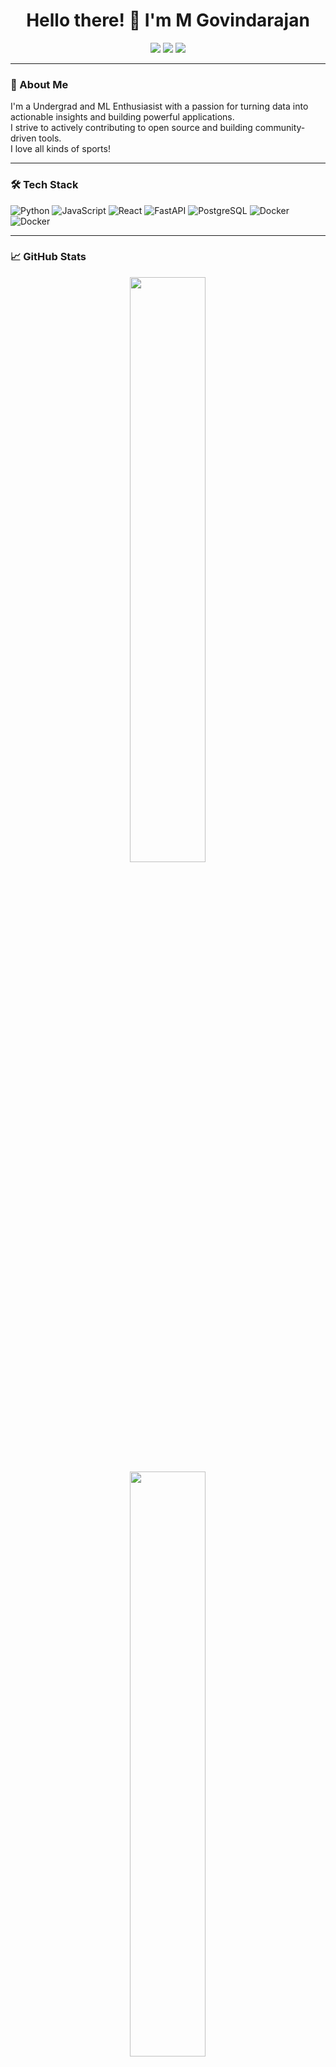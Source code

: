 <h1 align="center">Hello there! 👋 I'm M Govindarajan</h1>

<p align="center">
  <a href="https://yourwebsite.com"><img src="https://img.shields.io/badge/Portfolio-%2312100E.svg?style=for-the-badge&logo=firefox&logoColor=white"/></a>
  <a href="mailto:govindarajan7272@gmail.com"><img src="https://img.shields.io/badge/Email-%23D14836.svg?style=for-the-badge&logo=gmail&logoColor=white"/></a>
  <a href="https://www.linkedin.com/in/govindarajan-m-26b25b2b0/"><img src="https://img.shields.io/badge/LinkedIn-%230077B5.svg?style=for-the-badge&logo=linkedin&logoColor=white"/></a>
</p>

---

### 🚀 About Me

I'm a Undergrad and ML Enthusiasist with a passion for turning data into actionable insights and building powerful applications.  
I strive to actively contributing to open source and building community-driven tools.  
I love all kinds of sports!

---

### 🛠️ Tech Stack

![Python](https://img.shields.io/badge/Python-3670A0?style=for-the-badge&logo=python&logoColor=white)
![JavaScript](https://img.shields.io/badge/JavaScript-F7DF1E?style=for-the-badge&logo=javascript&logoColor=black)
![React](https://img.shields.io/badge/React-%2320232a.svg?style=for-the-badge&logo=react&logoColor=%2361DAFB)
![FastAPI](https://img.shields.io/badge/FastAPI-005571?style=for-the-badge&logo=fastapi)
![PostgreSQL](https://img.shields.io/badge/PostgreSQL-316192?style=for-the-badge&logo=postgresql&logoColor=white)
![Docker](https://img.shields.io/badge/Docker-2496ED?style=for-the-badge&logo=docker&logoColor=white)
![Docker](https://img.shields.io/badge/Tensorflow-%2320232a.svg?style=for-the-badge&logo=Tensorflow&logoColor=orange)
<!-- Add more tools as needed -->

---

### 📈 GitHub Stats

<p align="center">
  <img width="49%" src="https://github-readme-stats.vercel.app/api?username=Govindarajannn&show_icons=true&theme=radical" />
   </br>
  <img width="49%" src="https://github-readme-streak-stats.herokuapp.com/?user=Govindarajannn&theme=radical" />
</p>

---


### 📫 Let's Connect

I'm always open to new collaborations or freelance opportunities. Feel free to reach out!

- 💌 Email: govindarajan7272@gmail.com
- 💼 LinkedIn: [linkedin.com/myprofile](https://www.linkedin.com/in/govindarajan-m-26b25b2b0/)
- 🧠 Portfolio: [yourwebsite.com](https://yourwebsite.com)

---

<p align="center">
  <img src="https://komarev.com/ghpvc/?username=Govindarajannn&style=flat-square&color=blue" alt=""/>
</p>

